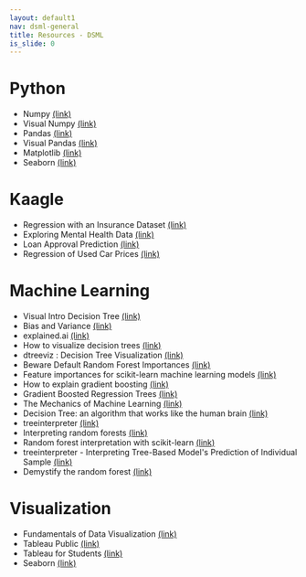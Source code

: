 ```yaml
---
layout: default1
nav: dsml-general
title: Resources - DSML
is_slide: 0
---
```


# Python
- Numpy
[(link)](https://numpy.org/doc/stable/index.html)
- Visual Numpy
[(link)](http://jalammar.github.io/visual-numpy/)
- Pandas
[(link)](https://pandas.pydata.org/docs/index.html)
- Visual Pandas
[(link)](http://jalammar.github.io/gentle-visual-intro-to-data-analysis-python-pandas/)
- Matplotlib
[(link)](https://matplotlib.org/stable/index.html)
- Seaborn
[(link)](https://seaborn.pydata.org/)


# Kaagle
- Regression with an Insurance Dataset
[(link)](https://www.kaggle.com/competitions/playground-series-s4e12/overview)
- Exploring Mental Health Data
[(link)](https://www.kaggle.com/competitions/playground-series-s4e11/overview)
- Loan Approval Prediction
[(link)](https://www.kaggle.com/competitions/playground-series-s4e10)
- Regression of Used Car Prices
[(link)](https://www.kaggle.com/competitions/playground-series-s4e9/overview)


# Machine Learning
- Visual Intro Decision Tree
[(link)](http://www.r2d3.us/visual-intro-to-machine-learning-part-1/)
- Bias and Variance
[(link)](http://www.r2d3.us/visual-intro-to-machine-learning-part-2/)
- explained.ai
[(link)](https://explained.ai/)
- How to visualize decision trees
[(link)](https://explained.ai/decision-tree-viz/index.html)
- dtreeviz : Decision Tree Visualization
[(link)](https://github.com/parrt/dtreeviz)
- Beware Default Random Forest Importances
[(link)](https://explained.ai/rf-importance/index.html)
- Feature importances for scikit-learn machine learning models
[(link)](https://github.com/parrt/random-forest-importances)
- How to explain gradient boosting
[(link)](https://explained.ai/gradient-boosting/index.html)
- Gradient Boosted Regression Trees
[(link)](https://www.datarobot.com/blog/gradient-boosted-regression-trees/)
- The Mechanics of Machine Learning
[(link)](https://mlbook.explained.ai/)
- Decision Tree: an algorithm that works like the human brain
[(link)](https://medium.com/data-science/decision-tree-an-algorithm-that-works-like-the-human-brain-8bc0652f1fc6)
- treeinterpreter
[(link)](https://pypi.org/project/treeinterpreter/)
- Interpreting random forests
[(link)](https://blog.datadive.net/interpreting-random-forests/)
- Random forest interpretation with scikit-learn
[(link)](https://blog.datadive.net/random-forest-interpretation-with-scikit-learn/)
- treeinterpreter - Interpreting Tree-Based Model's Prediction of Individual Sample
[(link)](https://coderzcolumn.com/tutorials/machine-learning/treeinterpreter-interpreting-tree-based-models-prediction-of-individual-sample)
- Demystify the random forest
[(link)](https://www.kaggle.com/code/akashram/demystify-the-random-forest)



# Visualization
- Fundamentals of Data Visualization
[(link)](https://clauswilke.com/dataviz/index.html)
- Tableau Public
[(link)](https://www.tableau.com/products/public)
- Tableau for Students
[(link)](https://www.tableau.com/academic/students)
- Seaborn
[(link)](https://seaborn.pydata.org/)

